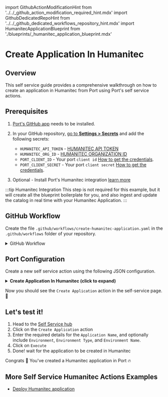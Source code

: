 import GithubActionModificationHint from '../../\_github_action_modification_required_hint.mdx'
import GithubDedicatedRepoHint from '../../\_github_dedicated_workflows_repository_hint.mdx'
import HumanitecApplicationBlueprint from './blueprints/_humanitec_application_blueprint.mdx'

# Create Application In Humanitec

## Overview
This self service guide provides a comprehensive walkthrough on how to create an application in Humanitec from Port using Port's self service actions.

## Prerequisites

1. [Port's GitHub app](https://github.com/apps/getport-io) needs to be installed.
2. In your GitHub repository, [go to **Settings > Secrets**](https://docs.github.com/en/actions/security-guides/using-secrets-in-github-actions#creating-secrets-for-a-repository) and add the following secrets:
   - `HUMANITEC_API_TOKEN` - [HUMANITEC API TOKEN](https://developer.humanitec.com/platform-orchestrator/reference/api-references/#authentication)
   - `HUMANITEC_ORG_ID` - [HUMANITEC ORGANIZATION ID](https://developer.humanitec.com/concepts/organizations/)
   - `PORT_CLIENT_ID` - Your port `client id` [How to get the credentials](https://docs.getport.io/build-your-software-catalog/sync-data-to-catalog/api/#find-your-port-credentials).
   - `PORT_CLIENT_SECRET` - Your port `client secret` [How to get the credentials](https://docs.getport.io/build-your-software-catalog/sync-data-to-catalog/api/#find-your-port-credentials).

3. Optional - Install Port's Humanitec integration [learn more](/docs/build-your-software-catalog/custom-integration/github-workflow/examples/humanitec/humanitec.md)

:::tip Humanitec Integration
This step is not required for this example, but it will create all the blueprint boilerplate for you, and also ingest and update the catalog in real time with your Humanitec Application.
:::

<HumanitecApplicationBlueprint/>

## GitHub Workflow

Create the file `.github/workflows/create-humanitec-application.yaml` in the `.github/workflows` folder of your repository.

<GithubDedicatedRepoHint/>

<details>
<summary>GitHub Workflow</summary>

```yaml showLineNumbers title="create-humanitec-application.yaml"
name: Create Humanitec Application
on:
  workflow_dispatch:
    inputs:
      application_name:
        type: string
        required: true
        description: The Human-friendly name for the Application. 
      environment:
        description: The ID the Environment is referenced as.
        required: true
        type: string
      environment_name:
        type: string
        description: The Human-friendly name for the Environment
        required: true
      environment_type:
        required: true
        type: string
        description: The Environment Type. This is used for organizing and managing Environments.
      port_context:
        required: true
        description: includes blueprint, run ID, and entity identifier from Port.

jobs:
  create-application:
    runs-on: ubuntu-latest
    steps:
      - name: Create Application
        id: create_application
        uses: fjogeleit/http-request-action@v1
        with:
          url: 'https://api.humanitec.io/orgs/${{secrets.HUMANITEC_ORG_ID}}/apps'
          method: 'POST'
          customHeaders: '{"Content-Type": "application/json", "Authorization": "Bearer ${{ secrets.HUMANITEC_API_TOKEN }}"}'
          data: >-
            {
              "env": {
              "id": ${{inputs.environment}},
              "name": ${{inputs.environment_name}},
              "type": ${{inputs.environment_type}}
              },
              "id": ${{fromJson(inputs.port_context).entity}},
              "name": ${{inputs.applicatioin_name}}
            }

      - name: Log Create Application Request Failure 
        if: failure()
        uses: port-labs/port-github-action@v1
        with:
          clientId: ${{ secrets.PORT_CLIENT_ID }}
          clientSecret: ${{ secrets.PORT_CLIENT_SECRET }}
          baseUrl: https://api.getport.io
          operation: PATCH_RUN
          runId: ${{fromJson(inputs.port_context).run_id}}
          logMessage: "Failed to create application ..."

      - name: UPSERT Humanitec Application to Port
        uses: port-labs/port-github-action@v1
        with:
          identifier: "${{ fromJson(steps.create_application.outputs.response).id }}" 
          title: "${{ fromJson(steps.create_application.outputs.response).id }}"
          icon: Microservice
          blueprint: "${{fromJson(inputs.port_context).blueprint}}"
          properties: |-
            {
              "createdAt": "${{ fromJson(steps.create_application.outputs.response).created_at }}"
            }
          relations: "{}"
          clientId: ${{ secrets.PORT_CLIENT_ID }}
          clientSecret: ${{ secrets.PORT_CLIENT_SECRET }}
          baseUrl: https://api.getport.io
          operation: UPSERT
          runId: ${{fromJson(inputs.port_context).run_id}}
          
      - name: Log Create Application Request Success
        uses: port-labs/port-github-action@v1
        with:
          clientId: ${{ secrets.PORT_CLIENT_ID }}
          clientSecret: ${{ secrets.PORT_CLIENT_SECRET }}
          baseUrl: https://api.getport.io
          operation: PATCH_RUN
          runId: ${{fromJson(inputs.port_context).run_id}}
          logMessage: |
             Humanitech application has been successfully created! ✅
```

</details>

## Port Configuration

Create a new self service action using the following JSON configuration.

<details>
<summary><b> Create Application In Humanitec (click to expand) </b></summary>

<GithubActionModificationHint/>

```json showLineNumbers
{
  "identifier": "create_application",
  "title": "Create Application",
  "icon": "Microservice",
  "description": "Create Humanitec Application",
  "trigger": {
    "type": "self-service",
    "operation": "CREATE",
    "userInputs": {
      "properties": {
        "application_name": {
          "icon": "Microservice",
          "type": "string",
          "title": "Application Name",
          "description": "The Human-friendly name for the Application."
        },
        "environment": {
          "icon": "Environment",
          "title": "Environment",
          "description": "Environment ID",
          "type": "string",
          "blueprint": "humanitecEnvironment",
          "format": "entity"
        },
        "environment_type": {
          "type": "string",
          "title": "Environment Type",
          "description": "The Environment Type. This is used for organizing and managing Environments.",
          "icon": "Environment"
        },
        "environment_name": {
          "type": "string",
          "description": "The Human-friendly name for the Environment.",
          "title": "Environment Name",
          "icon": "Environment"
        }
      },
      "required": [
        "application_name"
      ],
      "order": [
        "application_name",
        "environment",
        "environment_name",
        "environment_type"
      ]
    },
    "blueprintIdentifier": "humanitecApplication"
  },
  "invocationMethod": {
    "type": "GITHUB",
    "org": "mk-armah",
    "repo": "jira-actions",
    "workflow": "create-humanitec-application.yaml",
    "workflowInputs": {
      "application_name": "{{ .inputs.\"application_name\" }}",
      "environment": "{{ .inputs.\"environment\" }}",
      "environment_type": "{{ .inputs.\"environment_type\" }}",
      "environment_name": "{{ .inputs.\"environment_name\" }}"
    },
    "reportWorkflowStatus": true
  },
  "requiredApproval": false
}
```
</details>

Now you should see the `Create Application` action in the self-service page. 🎉

## Let's test it!

1. Head to the [Self Service hub](https://app.getport.io/self-serve)
2. Click on the `Create Application` action
3. Enter the required details for the `Application Name`, and optionally include `Environment`, `Environment Type`, and `Environment Name`.
4. Click on `Execute`
5. Done! wait for the application to be created in Humanitec

Congrats 🎉 You've created a Humanitec application in Port 🔥

## More Self Service Humanitec Actions Examples
- [Deploy Humanitec application](/docs/create-self-service-experiences/setup-backend/github-workflow/examples/Humanitec/deploy-humanitec-application.md)
